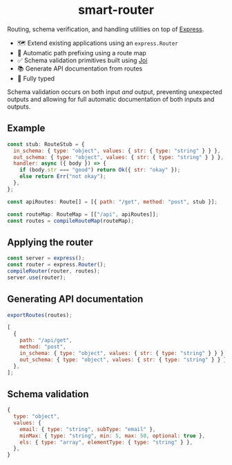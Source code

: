 <h1 align="center">smart-router</h1>

Routing, schema verification, and handling utilities on top of [Express](http://expressjs.com/).

- 🗺 Extend existing applications using an `express.Router`
- 🚪 Automatic path prefixing using a route map
- ✅ Schema validation primitives built using [Joi](https://joi.dev)
- 📚 Generate API documentation from routes
- 📑 Fully typed

Schema validation occurs on both input _and_ output, preventing unexpected outputs and allowing for full automatic documentation of both inputs and outputs.

## Example

```js
const stub: RouteStub = {
  in_schema: { type: "object", values: { str: { type: "string" } } },
  out_schema: { type: "object", values: { str: { type: "string" } } },
  handler: async ({ body }) => {
    if (body.str === "good") return Ok({ str: "okay" });
    else return Err("not okay");
  },
};

const apiRoutes: Route[] = [{ path: "/get", method: "post", stub }];

const routeMap: RouteMap = [["/api", apiRoutes]];
const routes = compileRouteMap(routeMap);
```

## Applying the router

```js
const server = express();
const router = express.Router();
compileRouter(router, routes);
server.use(router);
```

## Generating API documentation

```js
exportRoutes(routes);
```

```js
[
  {
    path: "/api/get",
    method: "post",
    in_schema: { type: "object", values: { str: { type: "string" } } },
    out_schema: { type: "object", values: { str: { type: "string" } } },
  },
];
```

## Schema validation

```js
{
  type: "object",
  values: {
    email: { type: "string", subType: "email" },
    minMax: { type: "string", min: 5, max: 50, optional: true },
    els: { type: "array", elementType: { type: "string" } },
  },
}
```
